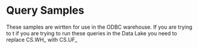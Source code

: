 # Query Samples

These samples are wirtten for use in the ODBC warehouse. If you are trying to t if you are trying to run these queries in the Data Lake you need to replace CS.WH_ with CS.UF_ 
